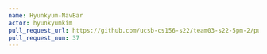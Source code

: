 ```yaml
---
name: Hyunkyum-NavBar
actor: hyunkyumkim
pull_request_url: https://github.com/ucsb-cs156-s22/team03-s22-5pm-2/pull/37
pull_request_num: 37
---
```

